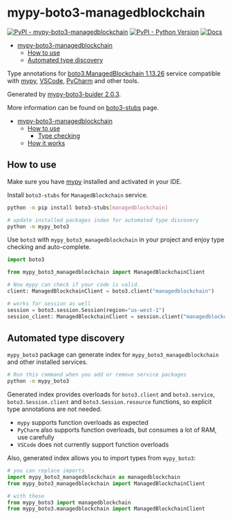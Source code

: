 # mypy-boto3-managedblockchain

[![PyPI - mypy-boto3-managedblockchain](https://img.shields.io/pypi/v/mypy-boto3-managedblockchain.svg?color=blue)](https://pypi.org/project/mypy-boto3-managedblockchain)
[![PyPI - Python Version](https://img.shields.io/pypi/pyversions/mypy-boto3-managedblockchain.svg?color=blue)](https://pypi.org/project/mypy-boto3-managedblockchain)
[![Docs](https://img.shields.io/readthedocs/mypy-boto3-builder.svg?color=blue)](https://mypy-boto3-builder.readthedocs.io/)

- [mypy-boto3-managedblockchain](#mypy-boto3-managedblockchain)
  - [How to use](#how-to-use)
  - [Automated type discovery](#automated-type-discovery)


Type annotations for
[boto3.ManagedBlockchain 1.13.26](https://boto3.amazonaws.com/v1/documentation/api/1.13.26/reference/services/managedblockchain.html#ManagedBlockchain) service
compatible with [mypy](https://github.com/python/mypy), [VSCode](https://code.visualstudio.com/),
[PyCharm](https://www.jetbrains.com/pycharm/) and other tools.

Generated by [mypy-boto3-buider 2.0.3](https://github.com/vemel/mypy_boto3_builder).

More information can be found on [boto3-stubs](https://pypi.org/project/boto3-stubs/) page.

- [mypy-boto3-managedblockchain](#mypy-boto3-managedblockchain)
  - [How to use](#how-to-use)
    - [Type checking](#type-checking)
  - [How it works](#how-it-works)

## How to use

Make sure you have [mypy](https://github.com/python/mypy) installed and activated in your IDE.

Install `boto3-stubs` for `ManagedBlockchain` service.

```bash
python -m pip install boto3-stubs[managedblockchain]

# update installed packages index for automated type discovery
python -m mypy_boto3
```

Use `boto3` with `mypy_boto3_managedblockchain` in your project and enjoy type checking and auto-complete.

```python
import boto3

from mypy_boto3_managedblockchain import ManagedBlockchainClient

# Now mypy can check if your code is valid.
client: ManagedBlockchainClient = boto3.client("managedblockchain")

# works for session as well
session = boto3.session.Session(region="us-west-1")
session_client: ManagedBlockchainClient = session.client("managedblockchain")

```

## Automated type discovery

`mypy_boto3` package can generate index for `mypy_boto3_managedblockchain` and other installed services.

```bash
# Run this command when you add or remove service packages
python -m mypy_boto3
```

Generated index provides overloads for `boto3.client` and `boto3.service`,
`boto3.Session.client` and `boto3.Session.resource` functions,
so explicit type annotations are not needed.

- `mypy` supports function overloads as expected
- `PyCharm` also supports function overloads, but consumes a lot of RAM, use carefully
- `VSCode` does not currently support function overloads

Also, generated index allows you to import types from `mypy_boto3`:

```python
# you can replace imports
import mypy_boto3_managedblockchain as managedblockchain
from mypy_boto3_managedblockchain import ManagedBlockchainClient

# with these
from mypy_boto3 import managedblockchain
from mypy_boto3.managedblockchain import ManagedBlockchainClient
```